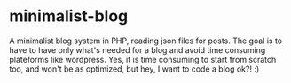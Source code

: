 # minimalist-blog
A minimalist blog system in PHP, reading json files for posts. The goal is to have to have only what's needed for a blog and avoid time consuming plateforms like wordpress. Yes, it is time consuming to start from scratch too, and won't be as optimized, but hey, I want to code a blog ok?! :)
